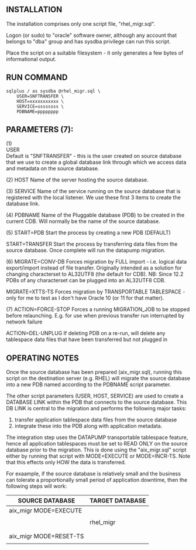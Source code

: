 INSTALLATION
------------
The installation comprises only one script file, "rhel_migr.sql". 

Logon (or sudo) to "oracle" software owner, although any account that belongs to "dba" group and has sysdba
privilege can run this script.

Place the script on a suitable filesystem - it only generates a few bytes of informational output.


RUN COMMAND                         
-----------
              
```
sqlplus / as sysdba @rhel_migr.sql \
    USER=SNFTRANSFER \
    HOST=xxxxxxxxxxx \
    SERVICE=ssssssss \
    PDBNAME=pppppppp 
```


                         
PARAMETERS (7):
---------------           
(1)           
USER   
  Default is "SNFTRANSFER" - this is the user created on source database that we use to create a global database link
  through which we access data and metadata on the source database.

(2)
HOST
  Name of the server hosting the source database.

(3)
SERVICE
  Name of the service running on the source database that is registered with the local listener. We use these first 3 
  items to create the database link.

(4)
PDBNAME
  Name of the Pluggable database (PDB) to be created in the current CDB. Will normally be the name of the source database.

(5)
START=PDB
  Start the process by creating a new PDB (DEFAULT)

START=TRANSFER 
  Start the process by transferring data files from the source database. Once complete will run the datapump migration.

(6)
MIGRATE=CONV-DB
  Forces migration by FULL import - i.e. logical data export/import instead of file transfer.
  Originally intended as a solution for changing characterset to AL32UTF8 (the default for CDB). 
  NB: Since 12.2 PDBs of any characterset can be plugged into an AL32UTF8 CDB.
  
MIGRATE=XTTS-TS
  Forces migration by TRANSPORTABLE TABLESPACE - only for me to test as I don't have Oracle 10 (or 11 for that matter).

(7)
ACTION=FORCE-STOP
  Forces a running MIGRATION_JOB to be stopped before relaunching. E.g. for use when previous transfer run interrupted by network failure

ACTION=DEL-UNPLUG
  If deleting PDB on a re-run, will delete any tablespace data files that have been transferred but not plugged in


OPERATING NOTES
---------------
Once the source database has been prepared (aix_migr.sql), running this script on the destination server (e.g. RHEL) will migrate the source database into a new PDB named according to the PDBNAME script parameter.

The other script parameters (USER, HOST, SERVICE) are used to create a DATABASE LINK within the PDB that connects to the source database. This DB LINK is central to the migration and performs the following major tasks:

1) transfer application tablespace data files from the source database
2) integrate these into the PDB along with application metadata.

The integration step uses the DATAPUMP transportable tablespace feature, hence all application tablespaces must be set to READ ONLY on the source database prior to the migration. This is done using the "aix_migr.sql" script either by running that script with MODE=EXECUTE or MODE=INCR-TS. Note that this effects only HOW the data is transferred.

For exaample, if the source database is relatively small and the business can tolerate a proportionally small period of application downtime, then the following steps will work:

|SOURCE DATABASE        |TARGET DATABASE|
|-----------------------|---------------|
| aix_migr MODE=EXECUTE |               |
| <start downtime>      |               | 
|                       | rhel_migr     |
|                       | <transfer>    |
|                       | <datapump>    |
| aix_migr MODE=RESET-TS|               |
| <end downtime>        |               |








